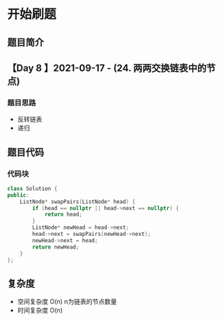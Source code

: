 # 开始刷题

## 题目简介

 
【Day 8 】2021-09-17 - (24. 两两交换链表中的节点)
-------------------


### 题目思路

+ 反转链表
+ 递归

## 题目代码
### 代码块
``` c++
class Solution {
public:
    ListNode* swapPairs(ListNode* head) {
        if (head == nullptr || head->next == nullptr) {
            return head;
        }
        ListNode* newHead = head->next;
        head->next = swapPairs(newHead->next);
        newHead->next = head;
        return newHead;
    }
};

```

## 复杂度
+ 空间复杂度 O(n) n为链表的节点数量
+ 时间复杂度 O(n)
